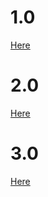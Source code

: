 # 1.0
[Here](https://github.com/KuroFoxCoder/Midterm-Answers/tree/main/Midterm%20Exam%201.0/Midterm%20Exam)
# 2.0
[Here](https://github.com/KuroFoxCoder/Midterm-Answers/tree/main/Midterm%20Exam%202.0/Midterm%20Exam)
# 3.0
[Here](https://github.com/KuroFoxCoder/Midterm-Answers/tree/main/Midterm%20Exam%203.0/Midterm%20Exam)
